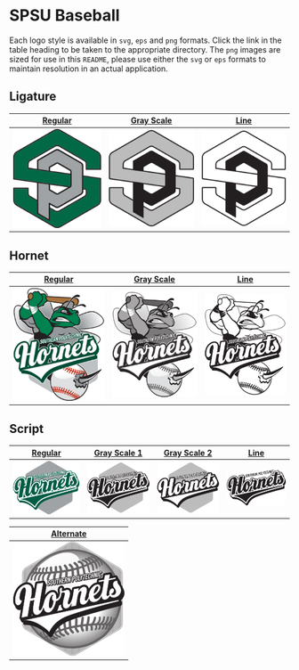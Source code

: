# SPSU Baseball 

Each logo style is available in `svg`, `eps` and `png` formats. Click the link in the table heading to be taken to the
appropriate directory. The `png` images are sized for use in this `README`, please use either the `svg` or `eps` 
formats to maintain resolution in an actual application.

## Ligature

| [Regular](/Athletics/Baseball/Ligature) | [Gray Scale](/Athletics/Baseball/Ligature) | [Line](/Athletics/Baseball/Ligature) |
| ------------- | ------------- | ------------- |
| ![Regular](/Athletics/Baseball/Ligature/ligature.png) | ![Gray Scale](/Athletics/Baseball/Ligature/ligature_bw.png) | ![Line](/Athletics/Baseball/Ligature/ligature_line.png) |


## Hornet

| [Regular](/Athletics/Baseball/Hornet) | [Gray Scale](/Athletics/Baseball/Hornet) | [Line](/Athletics/Baseball/Hornet) |
| ------------- | ------------- | ------------- |
| ![Regular](/Athletics/Baseball/Hornet/hornet.png) | ![Gray Scale](/Athletics/Baseball/Hornet/hornet_bw.png) | ![Line](/Athletics/Baseball/Hornet/hornet_line.png) |


## Script

| [Regular](/Athletics/Baseball/Script) | [Gray Scale 1](/Athletics/Baseball/Script) | [Gray Scale 2](/Athletics/Baseball/Script) | [Line](/Athletics/Baseball/Script) |
| ------------- | ------------- | ------------- | ------------- |
| ![Regular](/Athletics/Baseball/Script/script.png) | ![Gray Scale 1](/Athletics/Baseball/Script/script_bw.png) | ![Gray Scale 2](/Athletics/Baseball/Script/script_bw2.png) | ![Line](/Athletics/Baseball/Script/script_line.png) |

| [Alternate](/Athletics/Baseball/Script) |
| ------------------- |
| ![Alternate](/Athletics/Baseball/Script/script_bw3.png) |
